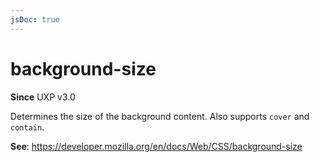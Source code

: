 ```yaml
---
jsDoc: true
---
```

# background-size

**Since**  UXP v3.0

Determines the size of the background content. Also supports `cover` and `contain`.

**See**: https://developer.mozilla.org/en/docs/Web/CSS/background-size
